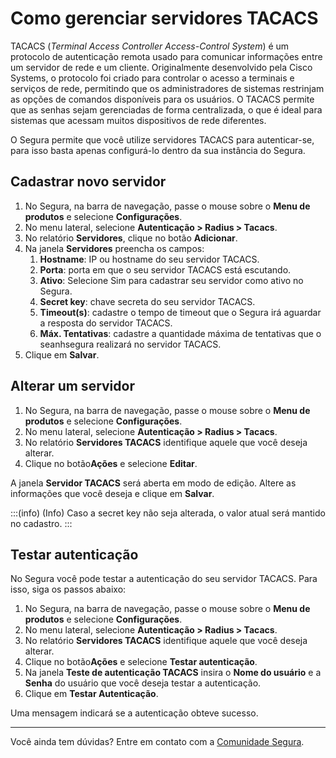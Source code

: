 # Como gerenciar servidores TACACS

TACACS (*Terminal Access Controller Access-Control System*) é um protocolo de autenticação remota usado para comunicar informações entre um servidor de rede e um cliente. Originalmente desenvolvido pela Cisco Systems, o protocolo foi criado para controlar o acesso a terminais e serviços de rede, permitindo que os administradores de sistemas restrinjam as opções de comandos disponíveis para os usuários. O TACACS permite que as senhas sejam gerenciadas de forma centralizada, o que é ideal para sistemas que acessam muitos dispositivos de rede diferentes.

O Segura permite que você utilize servidores TACACS para autenticar-se, para isso basta apenas configurá-lo dentro da sua instância do Segura.

## Cadastrar novo servidor

1. No Segura, na barra de navegação, passe o mouse sobre o **Menu de produtos** e selecione **Configurações**.  
2. No menu lateral, selecione **Autenticação \> Radius \> Tacacs**.    
3. No relatório **Servidores**, clique no botão **Adicionar**.
4. Na janela **Servidores** preencha os campos:
   1. **Hostname**: IP ou hostname do seu servidor TACACS.
   2. **Porta**: porta em que o seu servidor TACACS está escutando.
   3. **Ativo**: Selecione Sim para cadastrar seu servidor como ativo no Segura.
   4. **Secret key**: chave secreta do seu servidor TACACS.
   5. **Timeout(s)**: cadastre o tempo de timeout que o Segura irá aguardar a resposta do servidor TACACS.
   6. **Máx. Tentativas**: cadastre a quantidade máxima de tentativas que o seanhsegura realizará no servidor TACACS.
5. Clique em **Salvar**.

## Alterar um servidor

1. No Segura, na barra de navegação, passe o mouse sobre o **Menu de produtos** e selecione **Configurações**.  
2. No menu lateral, selecione **Autenticação \> Radius \> Tacacs**.   
3. No relatório **Servidores TACACS** identifique aquele que você deseja alterar.
4. Clique no botão**Ações** e selecione **Editar**.

A janela **Servidor TACACS** será aberta em modo de edição. Altere as informações que você deseja e clique em **Salvar**.

:::(info) (Info)
Caso a secret key não seja alterada, o valor atual será mantido no cadastro.
:::

## Testar autenticação

No Segura você pode testar a autenticação do seu servidor TACACS. Para isso, siga os passos abaixo:

1. No Segura, na barra de navegação, passe o mouse sobre o **Menu de produtos** e selecione **Configurações**.  
2. No menu lateral, selecione **Autenticação \> Radius \> Tacacs**.   
3. No relatório **Servidores TACACS** identifique aquele que você deseja alterar.
4. Clique no botão**Ações** e selecione **Testar autenticação**.
5. Na janela **Teste de autenticação TACACS** insira o **Nome do usuário** e a **Senha** do usuário que você deseja testar a autenticação.
6. Clique em **Testar Autenticação**.

Uma mensagem indicará se a autenticação obteve sucesso.

---

Você ainda tem dúvidas? Entre em contato com a [Comunidade Segura](https://community.Segura.io/).